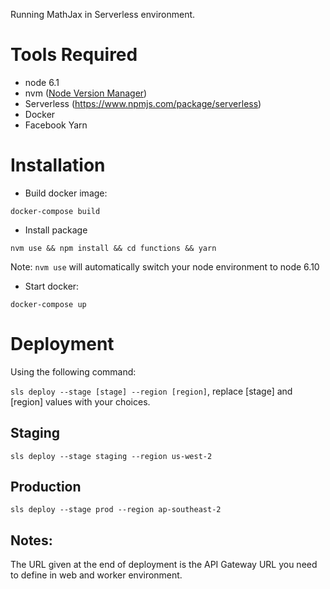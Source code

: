 Running MathJax in Serverless environment.

# Tools Required
- node 6.1
- nvm ([Node Version Manager](https://github.com/creationix/nvm))
- Serverless (https://www.npmjs.com/package/serverless)
- Docker
- Facebook Yarn

# Installation
- Build docker image:

`docker-compose build`

- Install package

`nvm use && npm install && cd functions && yarn`

Note: `nvm use` will automatically switch your node environment to node 6.10

- Start docker:

`docker-compose up`


# Deployment

Using the following command:

`sls deploy --stage [stage] --region [region]`, replace [stage] and [region] values with your choices.

## Staging

`sls deploy --stage staging --region us-west-2`

## Production

`sls deploy --stage prod --region ap-southeast-2`

## Notes:

The URL given at the end of deployment is the API Gateway URL you need to define in web and worker environment.